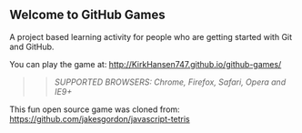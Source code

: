## Welcome to GitHub Games

A project based learning activity for people who are getting started with Git and GitHub.

You can play the game at: http://KirkHansen747.github.io/github-games/

>> _*SUPPORTED BROWSERS*: Chrome, Firefox, Safari, Opera and IE9+_

This fun open source game was cloned from: https://github.com/jakesgordon/javascript-tetris
